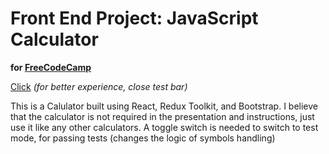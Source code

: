 # Front End Project: JavaScript Calculator
__for [FreeCodeCamp](https://www.freecodecamp.org/learn/front-end-development-libraries/front-end-development-libraries-projects/build-a-javascript-calculator)__

[Click](https://grivdm.github.io/Calculator/)
_(for better experience, close test bar)_  

This is a Calulator built using React, Redux Toolkit, and Bootstrap. 
I believe that the calculator is not required in the presentation and instructions, just use it like any other calculators. 
A toggle switch is needed to switch to test mode, for passing tests (changes the logic of symbols handling)
